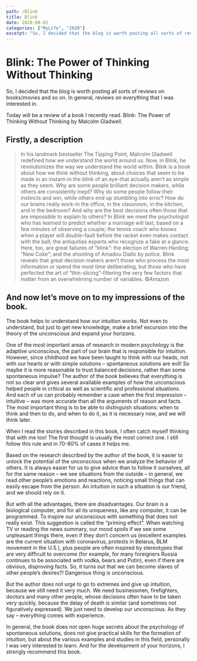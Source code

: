 ```yaml
---
path: /Blink
title: Blink
date: 2020-08-02
categories: ["MyLife", "2020"]
excerpt: "So, I decided that the blog is worth posting all sorts of reviews on books/movies and so on. In general, reviews on everything that I was interested in. Today will be a review of a book I recently read. Blink: The Power of Thinking Without Thinking by Malcolm Gladwell."
---
```


# Blink: The Power of Thinking Without Thinking

So, I decided that the blog is worth posting all sorts of reviews on books/movies and so on. In general, reviews on everything that I was interested in.

Today will be a review of a book I recently read. Blink: The Power of Thinking Without Thinking by Malcolm Gladwell.

## Firstly, a description

> In his landmark bestseller The Tipping Point, Malcolm Gladwell redefined how we understand the world around us. Now, in Blink, he revolutionizes the way we understand the world within.
> Blink is a book about how we think without thinking, about choices that seem to be made in an instant-in the blink of an eye-that actually aren’t as simple as they seem. Why are some people brilliant decision makers, while others are consistently inept? Why do some people follow their instincts and win, while others end up stumbling into error? How do our brains really work-in the office, in the classroom, in the kitchen, and in the bedroom? And why are the best decisions often those that are impossible to explain to others?
> In Blink we meet the psychologist who has learned to predict whether a marriage will last, based on a few minutes of observing a couple; the tennis coach who knows when a player will double-fault before the racket even makes contact with the ball; the antiquities experts who recognize a fake at a glance. Here, too, are great failures of “blink”: the election of Warren Harding; “New Coke”; and the shooting of Amadou Diallo by police.
> Blink reveals that great decision makers aren’t those who process the most information or spend the most time deliberating, but those who have perfected the art of “thin-slicing”-filtering the very few factors that matter from an overwhelming number of variables.
> ©Amazon

## And now let’s move on to my impressions of the book.

The book helps to understand how our intuition works. Not even to understand, but just to get new knowledge, make a brief excursion into the theory of the unconscious and expand your horizons.

One of the most important areas of research in modern psychology is the adaptive unconscious, the part of our brain that is responsible for intuition. However, since childhood we have been taught to think with our heads, not with our hearts or with simple solutions – spontaneous solutions are evil! So maybe it is more reasonable to trust balanced decisions, rather than some spontaneous impulse? The author of the book believes that everything is not so clear and gives several available examples of how the unconscious helped people in critical as well as scientific and professional situations. And each of us can probably remember a case when the first impression – intuitive – was more accurate than all the arguments of reason and facts. The most important thing is to be able to distinguish situations: when to think and then to do, and when to do it, as it is necessary now, and we will think later.

When I read the stories described in this book, I often catch myself thinking that with me too! The first thought is usually the most correct one. I still follow this rule and in 70-80% of cases it helps me.

Based on the research described by the author of the book, it is easier to unlock the potential of the unconscious when we analyze the behavior of others. It is always easier for us to give advice than to follow it ourselves, all for the same reason – we see situations from the outside – in general, we read other people’s emotions and reactions, noticing small things that can easily escape from the person. An intuition in such a situation is our friend, and we should rely on it.

But with all the advantages, there are disadvantages. Our brain is a biological computer, and for all its uniqueness, like any computer, it can be programmed. To inspire our unconscious with something that does not really exist. This suggestion is called the “priming effect”. When watching TV or reading the news summary, our mood spoils if we see some unpleasant things there, even if they don’t concern us (excellent examples are the current situation with coronavirus, protests in Belarus, BLM movement in the U.S.), plus people are often inspired by stereotypes that are very difficult to overcome (for example, for many foreigners Russia continues to be associated with vodka, bears and Putin), even if there are obvious, disproving facts. So, it turns out that we can become slaves of other people’s desires?! Dangerous thing is unconscious.

But the author does not urge to go to extremes and give up intuition, because we still need it very much. We need businessmen, firefighters, doctors and many other people, whose decisions often have to be taken very quickly, because the delay of death is similar (and sometimes not figuratively expressed). We just need to develop our unconscious. As they say – everything comes with experience.

In general, the book does not open huge secrets about the psychology of spontaneous solutions, does not give practical skills for the formation of intuition, but about the various examples and studies in this field, personally I was very interested to learn. And for the development of your horizons, I strongly recommend this book.
